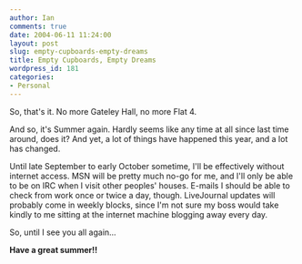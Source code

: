 ```yaml
---
author: Ian
comments: true
date: 2004-06-11 11:24:00
layout: post
slug: empty-cupboards-empty-dreams
title: Empty Cupboards, Empty Dreams
wordpress_id: 181
categories:
- Personal
---
```


So, that's it.  No more Gateley Hall, no more Flat 4.  

And so, it's Summer again.  Hardly seems like any time at all since last time around, does it?  And yet, a lot of things have happened this year, and a lot has changed.  

Until late September to early October sometime, I'll be effectively without internet access.  MSN will be pretty much no-go for me, and I'll only be able to be on IRC when I visit other peoples' houses.  E-mails I should be able to check from work once or twice a day, though.  LiveJournal updates will probably come in weekly blocks, since I'm not sure my boss would take kindly to me sitting at the internet machine blogging away every day.  

So, until I see you all again...  

**Have a great summer!!**
